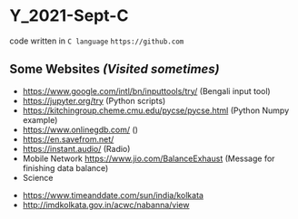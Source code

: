 # Y_2021-Sept-C
code written in `C language`
`https://github.com`

## Some Websites _(Visited sometimes)_
- https://www.google.com/intl/bn/inputtools/try/  (Bengali input tool)
- https://jupyter.org/try (Python scripts)
- https://kitchingroup.cheme.cmu.edu/pycse/pycse.html (Python Numpy example)
- https://www.onlinegdb.com/  ()
- https://en.savefrom.net/  
- https://instant.audio/  (Radio)
- Mobile Network
  https://www.jio.com/BalanceExhaust (Message for finishing data balance)
- Science
* https://www.timeanddate.com/sun/india/kolkata
* http://imdkolkata.gov.in/acwc/nabanna/view
